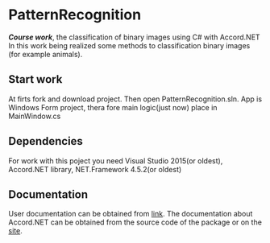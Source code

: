 # PatternRecognition
***Сourse work***, the classification of binary images using С# with Accord.NET
In this work being realized some methods to classification binary images (for example animals).
## Start work
At firts fork and download project. Then open PatternRecognition.sln. App is Windows Form project, thera fore main logic(just now) place in MainWindow.cs

## Dependencies
For work with this poject you need Visual Studio 2015(or oldest), Accord.NET library, NET.Framework 4.5.2(or oldest)

## Documentation
User documentation can be obtained from [link](https://docs.microsoft.com/en-us/dotnet/csharp/).
The documentation about Accord.NET can be obtained from the source code of the package or on the [site](https://accord-framework.net).
